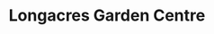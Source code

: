 ---
title: "Longacres Garden Centre"
url: /chelmsford/longacres-garden-centre/
shop: Garten-Center
---